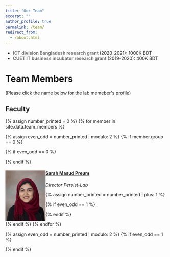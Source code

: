 ```yaml
---
title: "Our Team"
excerpt: ""
author_profile: true
permalink: /team/
redirect_from: 
  - /about.html
---
```


 * <b><font color= "#737373" >ICT division Bangladesh research grant </font></b>(2020-2021): 1000K BDT
 * <b><font color= "#737373" >CUET IT business incubator research grant </font></b>(2019-2020): 400K BDT
 
# Team Members
(Please click the name below for the lab memeber's profile)

## Faculty
{% assign number_printed = 0 %}
{% for member in site.data.team_members %}

{% assign even_odd = number_printed | modulo: 2 %}
{% if member.group == 0 %}

{% if even_odd == 0 %}
<div class="row">
{% endif %}

<div class="col-sm-6 clearfix">
  <img src="/images/labs/sarahpreum.jpg" class="img-responsive" width="25%" style="float: left" />
  <h4><a href="https://persist-lab02.github.io/" class="off">Sarah Masud Preum</a></h4>
  <i> Director Persist-Lab</i>
</div>

{% assign number_printed = number_printed | plus: 1 %}

{% if even_odd == 1 %}
</div>
{% endif %}

{% endif %}
{% endfor %}

{% assign even_odd = number_printed | modulo: 2 %}
{% if even_odd == 1 %}
</div>
{% endif %}
